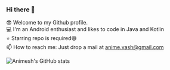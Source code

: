 ### Hi there 👋

<!--
**AnimeshVashistha/AnimeshVashistha** is a ✨ _special_ ✨ repository because its `README.md` (this file) appears on your GitHub profile.

Here are some ideas to get you started:

- 🔭 I’m currently working on ...
- 🌱 I’m currently learning ...
- 👯 I’m looking to collaborate on ...
- 🤔 I’m looking for help with ...
- 💬 Ask me about ...
- 📫 How to reach me: ...
- 😄 Pronouns: ...
- ⚡ Fun fact: ...
-->

😎 Welcome to my Github profile.<br />
💻 I'm an Android enthusiast and likes to code in Java and Kotlin <br />
⭐ Starring repo is required😅 <br />
📫 How to reach me: Just drop a mail at anime.vash@gmail.com <br />

![Animesh's GitHub stats](https://github-readme-stats.vercel.app/api?username=AnimeshVashistha&show_icons=true&theme=highcontrast)



